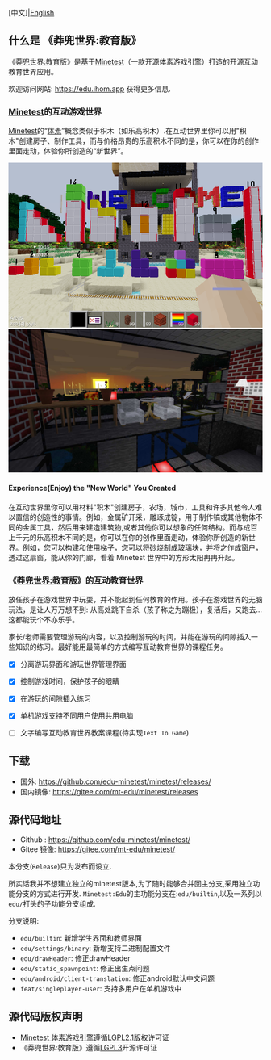[中文]|[English](./README.md)

## 什么是 《莽兜世界:教育版》

《[莽兜世界:教育版](https://edu.ihom.app)》是基于[Minetest][minetest]（一款开源体素游戏引擎）打造的开源互动教育世界应用。

欢迎访问网站: https://edu.ihom.app 获得更多信息.

### [Minetest][minetest]的互动游戏世界

[Minetest][minetest]的“[体素](https://zh.m.wikipedia.org/zh-hans/體素)”概念类似于积木（如乐高积木）.在互动世界里你可以用"积木"创建房子、制作工具，而与价格昂贵的乐高积木不同的是，你可以在你的创作里面走动，体验你所创造的“新世界”。

![blocks](imgs/numerica.png) ![sun rise](imgs/sunrise.jpg)

#### Experience(Enjoy) the "New World" You Created

在互动世界里你可以用材料"积木"创建房子，农场，城市，工具和许多其他令人难以置信的创造性的事情。例如，金属矿开采，雕琢成锭，用于制作镐或其他物体不同的金属工具，然后用来建造建筑物,或者其他你可以想象的任何结构。而与成百上千元的乐高积木不同的是，你可以在你的创作里面走动，体验你所创造的新世界。例如，您可以构建和使用梯子，您可以将砂烧制成玻璃块，并将之作成窗户，透过这扇窗，能从你的门廊，看着 Minetest 世界中的方形太阳冉冉升起。

[minetest]: https://minetest.net

### 《[莽兜世界:教育版](https://edu.ihom.app)》的互动教育世界

放任孩子在游戏世界中玩耍，并不能起到任何教育的作用。孩子在游戏世界的无脑玩法，是让人万万想不到: 从高处跳下自杀（孩子称之为蹦极），复活后，又跑去...这都能玩个不亦乐乎。

家长/老师需要管理游玩的内容，以及控制游玩的时间，并能在游玩的间隙插入一些知识的练习。最好能用最简单的方式编写互动教育世界的课程任务。

- [X] 分离游玩界面和游玩世界管理界面
- [X] 控制游戏时间，保护孩子的眼睛
- [X] 在游玩的间隙插入练习
- [X] 单机游戏支持不同用户使用共用电脑
- [ ] 文字编写互动教育世界教案课程(待实现`Text To Game`)


## 下载

* 国外: https://github.com/edu-minetest/minetest/releases/
* 国内镜像: https://gitee.com/mt-edu/minetest/releases

## 源代码地址

* Github : https://github.com/edu-minetest/minetest/
* Gitee 镜像: https://gitee.com/mt-edu/minetest/

本分支(`Release`)只为发布而设立.

所实话我并不想建立独立的minetest版本,为了随时能够合并回主分支,采用独立功能分支的方式进行开发.
`Minetest:Edu`的主功能分支在:`edu/builtin`,以及一系列以`edu/`打头的子功能分支组成.

分支说明:

* `edu/builtin`: 新增学生界面和教师界面
* `edu/settings/binary`: 新增支持二进制配置文件
* `edu/drawHeader`: 修正drawHeader
* `edu/static_spawnpoint`: 修正出生点问题
* `edu/android/client-translation`: 修正android默认中文问题
* `feat/singleplayer-user`: 支持多用户在单机游戏中

## 源代码版权声明

* [Minetest 体素游戏引擎](https://minetest.net/)遵循[LGPL2.1](https://www.gnu.org/licenses/old-licenses/lgpl-2.1.html)版权许可证
* 《莽兜世界:教育版》遵循[LGPL3](https://www.gnu.org/licenses/lgpl-3.0.zh-cn.html)开源许可证

